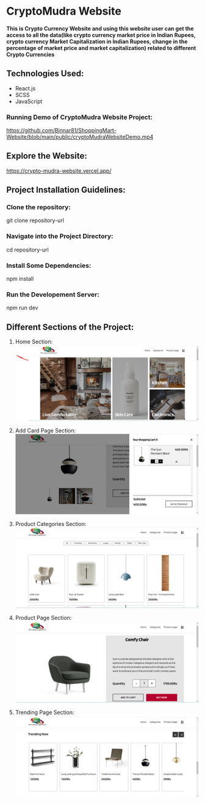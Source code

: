 # CryptoMudra Website

#### This is Crypto Currency Website and using this website user can get the access to all the data(like crypto currency market price in Indian Rupees, crypto currency Market Capitalization in Indian Rupees, change in the percentage of market price and market capitalization) related to different Crypto Currencies 

## Technologies Used:

* React.js
* SCSS
* JavaScript
  
  
### Running Demo of CryptoMudra Website Project:
https://github.com/Binnar81/ShoppingMart-Website/blob/main/public/cryptoMudraWebsiteDemo.mp4

## Explore the Website:

https://crypto-mudra-website.vercel.app/

## Project Installation Guidelines:

### Clone the repository:
git clone repository-url

### Navigate into the Project Directory:
cd repository-url

### Install Some Dependencies:
npm install

### Run the Developement Server:
npm run dev

## Different Sections of the Project:
 1) Home Section:
   ![test](https://github.com/Binnar81/ShoppingMart-Website/blob/main/public/ecommerceHomePage.png)

 2) Add Card Page Section:
   ![test](https://github.com/Binnar81/ShoppingMart-Website/blob/main/public/ecommerceAddCardPage.png)

 3) Product Categories Section:
   ![test](https://github.com/Binnar81/ShoppingMart-Website/blob/main/public/ecommerceCategoriesPage.png)

 4) Product Page Section:
   ![test](https://github.com/Binnar81/ShoppingMart-Website/blob/main/public/ecommerceProductPage.png)

 5) Trending Page Section:
   ![test](https://github.com/Binnar81/ShoppingMart-Website/blob/main/public/ecommerceTrendingPage.png)


